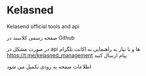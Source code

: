 # Kelasned
Kelasend official tools and api

صفحه رسمی کلاسند در Github

در صورت مشکل در api ها و یا نیاز به راهنمایی به اکانت تلگرام https://t.me/kelasned_management پیام ارسال کنید

اطلاعات صفحه به زودی تکمیل می شود
